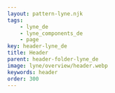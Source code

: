 ```yaml
---
layout: pattern-lyne.njk
tags: 
    - lyne_de
    - lyne_components_de
    - page
key: header-lyne_de
title: Header
parent: header-folder-lyne_de
image: lyne/overview/header.webp
keywords: header
order: 300
---
```

